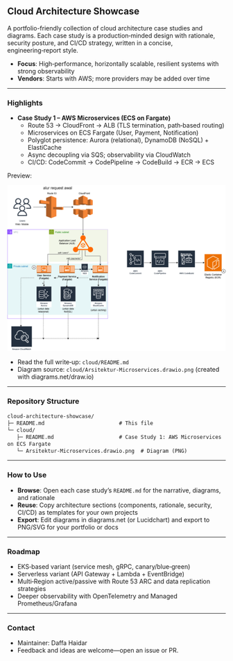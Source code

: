 ## Cloud Architecture Showcase

A portfolio-friendly collection of cloud architecture case studies and diagrams. Each case study is a production‑minded design with rationale, security posture, and CI/CD strategy, written in a concise, engineering‑report style.

- **Focus**: High‑performance, horizontally scalable, resilient systems with strong observability
- **Vendors**: Starts with AWS; more providers may be added over time

---

### Highlights

- **Case Study 1 – AWS Microservices (ECS on Fargate)**
  - Route 53 → CloudFront → ALB (TLS termination, path‑based routing)
  - Microservices on ECS Fargate (User, Payment, Notification)
  - Polyglot persistence: Aurora (relational), DynamoDB (NoSQL) + ElastiCache
  - Async decoupling via SQS; observability via CloudWatch
  - CI/CD: CodeCommit → CodePipeline → CodeBuild → ECR → ECS

Preview:

![AWS Microservices – ECS on Fargate](cloud/Arsitektur-Microservices.drawio.png)

- Read the full write‑up: `cloud/README.md`
- Diagram source: `cloud/Arsitektur-Microservices.drawio.png` (created with diagrams.net/draw.io)

---

### Repository Structure

```
cloud-architecture-showcase/
├─ README.md                        # This file
└─ cloud/
   ├─ README.md                     # Case Study 1: AWS Microservices on ECS Fargate
   └─ Arsitektur-Microservices.drawio.png  # Diagram (PNG)
```

---

### How to Use

- **Browse**: Open each case study’s `README.md` for the narrative, diagrams, and rationale
- **Reuse**: Copy architecture sections (components, rationale, security, CI/CD) as templates for your own projects
- **Export**: Edit diagrams in diagrams.net (or Lucidchart) and export to PNG/SVG for your portfolio or docs

---

### Roadmap

- EKS‑based variant (service mesh, gRPC, canary/blue‑green)
- Serverless variant (API Gateway + Lambda + EventBridge)
- Multi‑Region active/passive with Route 53 ARC and data replication strategies
- Deeper observability with OpenTelemetry and Managed Prometheus/Grafana

---

### Contact

- Maintainer: Daffa Haidar
- Feedback and ideas are welcome—open an issue or PR. 
